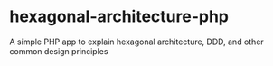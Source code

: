 # hexagonal-architecture-php
A simple PHP app to explain hexagonal architecture, DDD, and other common design principles
